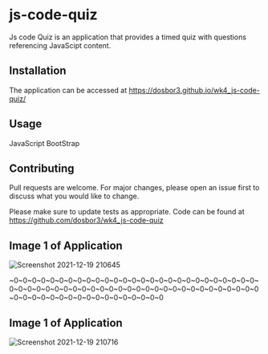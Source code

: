 # js-code-quiz


Js code Quiz is an application that provides a timed quiz with questions referencing JavaScipt content.

## Installation

The application can be accessed at  https://dosbor3.github.io/wk4_js-code-quiz/

## Usage

JavaScript
BootStrap

## Contributing
Pull requests are welcome. For major changes, please open an issue first to discuss what you would like to change.

Please make sure to update tests as appropriate.  Code can be found at https://github.com/dosbor3/wk4_js-code-quiz 


## Image 1 of Application 

![Screenshot 2021-12-19 210645](https://user-images.githubusercontent.com/40706088/146706677-7d9505ff-e84b-45e6-b975-606bde44f9d1.jpg)


~0~0~0~0~0~0~0~0~0~0~0~0~0~0~0~0~0~0~0~0~0~0~0~0~0~0~0~0~0~0~0~0~0~0~0~0~0~0~0~0~0~0~0~0~0~0~0~0~0~0~0~0~0~0~0~0~0~0~0~0~0~0~0~0~0~0~0~0~0~0~0~0

## Image 1 of Application

![Screenshot 2021-12-19 210716](https://user-images.githubusercontent.com/40706088/146706719-9c294b02-2a7e-4a6d-97b6-2afb7fbec208.jpg)



